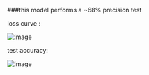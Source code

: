 ###this model performs a ~68% precision test

loss curve :

![image](https://github.com/luhaofang/CACU/blob/master/example/cifar_10_quick_bin/img/loss.jpg)

test accuracy:

![image](https://github.com/luhaofang/CACU/blob/master/example/cifar_10_quick_bin/img/accuracy.jpg)
